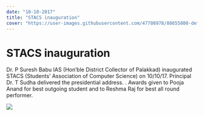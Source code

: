 ```yaml
---
date: "10-10-2017"
title: "STACS inauguration"
cover: "https://user-images.githubusercontent.com/47708978/88655800-def9e600-d0ec-11ea-9f31-8b1ff73bae3d.jpg"
---
```

# STACS inauguration

Dr. P Suresh Babu IAS (Hon’ble District Collector of Palakkad) inaugurated STACS (Students’ Association of Computer Science) on 10/10/17. Principal Dr. T Sudha delivered the presidential address. . Awards given to Pooja Anand for best outgoing student and to Reshma Raj for best all round performer.

![](https://user-images.githubusercontent.com/47708978/88656821-86c3e380-d0ee-11ea-88b5-c872ed865d5d.jpg)
